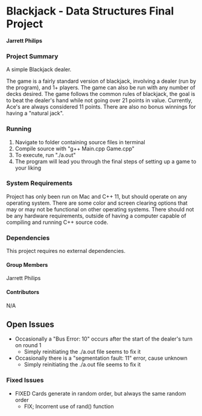 # Blackjack - Data Structures Final Project
**Jarrett Philips**

### Project Summary
A simple Blackjack dealer. 

The game is a fairly standard version of blackjack, involving a dealer (run by the program), and 1+ players. The game can also be run with any number of decks desired. The game follows the common rules of blackjack, the goal is to beat the dealer's hand while not going over 21 points in value. Currently, Ace's are always considered 11 points. There are also no bonus winnings for having a "natural jack".

### Running
1. Navigate to folder containing source files in terminal
2. Compile source with "g++ Main.cpp Game.cpp"
3. To execute, run "./a.out"
4. The program will lead you through the final steps of setting up a game to your liking

### System Requirements
Project has only been run on Mac and C++ 11, but should operate on any operating system. There are some color and screen clearing options that may or may not be functional on other operating systems. There should not be any hardware requirements, outside of having a computer capable of compiling and running C++ source code.

### Dependencies
This project requires no external dependencies.

#### Group Members
Jarrett Philips
#### Contributors
N/A

## Open	Issues
- Occasionally a "Bus Error: 10" occurs after the start of the dealer's turn on round 1
	- Simply reinitiating the ./a.out file seems to fix it
- Occasionally there is a "segmentation fault: 11" error, cause unknown
	- Simply reinitiating the ./a.out file seems to fix it

### Fixed Issues
- FIXED Cards generate in random order, but always the same random order
	- FIX; Incorrent use of rand() function